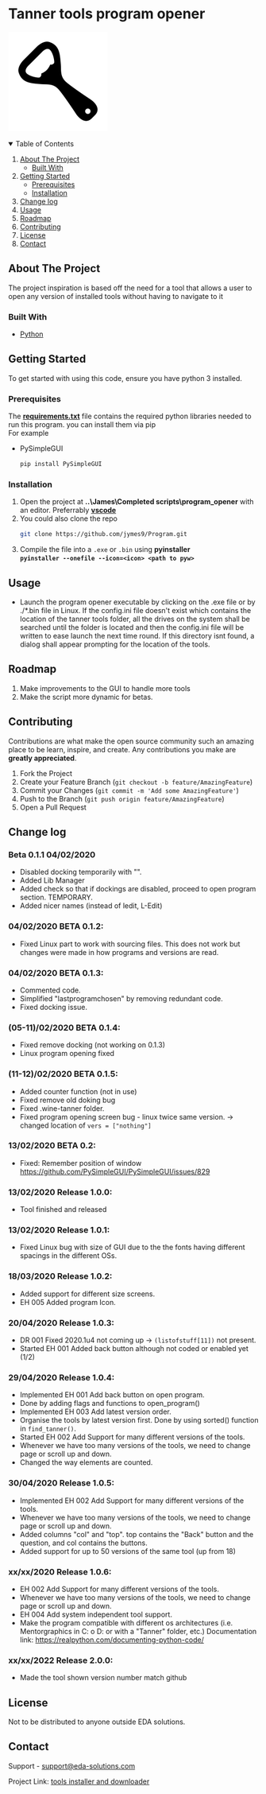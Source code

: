 #  Tanner tools program opener 

![Program opener](popener.png "Image Title")

<!-- TABLE OF CONTENTS -->
<details open="open">
  <summary>Table of Contents</summary>
  <ol>
    <li>
      <a href="#about-the-project">About The Project</a>
      <ul>
        <li><a href="#built-with">Built With</a></li>
      </ul>
    </li>
    <li>
      <a href="#getting-started">Getting Started</a>
      <ul>
        <li><a href="#prerequisites">Prerequisites</a></li>
        <li><a href="#installation">Installation</a></li>
      </ul>
    </li>
    <li><a href="#change-log">Change log</a></li>
    <li><a href="#usage">Usage</a></li>
    <li><a href="#roadmap">Roadmap</a></li>
    <li><a href="#contributing">Contributing</a></li>
    <li><a href="#license">License</a></li>
    <li><a href="#contact">Contact</a></li>
  </ol>
</details>



<!-- ABOUT THE PROJECT -->
## About The Project

The project inspiration is based off the need for a tool that allows a user to open any version of installed tools without having to navigate to it

### Built With

* [Python](https://www.python.org/)


<!-- GETTING STARTED -->
## Getting Started

To get started with using this code, ensure you have python 3 installed. 

### Prerequisites
The  [**requirements.txt**](https://github.com/jymes9/Program/blob/main/requirements.txt) file contains the required python libraries needed to run this program.
you can install them via pip  
For example

* PySimpleGUI
  ```sh
  pip install PySimpleGUI
  ```


### Installation

1. Open the project at **..\James\Completed scripts\program_opener** with an editor. Preferrably [**vscode**](https://code.visualstudio.com/)
2. You could also clone the repo
   ```sh
   git clone https://github.com/jymes9/Program.git
3. Compile the file into a `.exe` or `.bin` using **pyinstaller**     
        **`pyinstaller --onefile --icon=<icon> <path to pyw>`**

<!-- MAKING CHANGES -->
## Usage

- Launch the program opener executable by clicking on the .exe file or by ./*.bin file in Linux. 
If the config.ini file doesn't exist which contains the location of the tanner tools folder, all the drives on the system shall be searched until the folder is located and then the config.ini file will be written to ease launch the next time round. 
If this directory isnt found, a dialog shall appear prompting for the location of the tools.


<!-- ROADMAP -->
## Roadmap

1. Make improvements to the GUI to handle more tools
2. Make the script more dynamic for betas.
 

<!-- CONTRIBUTING -->
## Contributing

Contributions are what make the open source community such an amazing place to be learn, inspire, and create. Any contributions you make are **greatly appreciated**.

1. Fork the Project
2. Create your Feature Branch (`git checkout -b feature/AmazingFeature`)
3. Commit your Changes (`git commit -m 'Add some AmazingFeature'`)
4. Push to the Branch (`git push origin feature/AmazingFeature`)
5. Open a Pull Request

<!-- CHANGE LOG -->
## Change log


### Beta 0.1.1 04/02/2020
- Disabled docking temporarily with "".
- Added Lib Manager
- Added check so that if dockings are disabled, proceed to open program section. TEMPORARY.
- Added nicer names (instead of ledit, L-Edit)


### 04/02/2020 BETA 0.1.2:
- Fixed Linux part to work with sourcing files. This does not work but changes were made in how programs and versions are read. 
### 04/02/2020 BETA 0.1.3:
- Commented code.
- Simplified "lastprogramchosen" by removing redundant code.
- Fixed docking issue.
### (05-11)/02/2020 BETA 0.1.4:
- Fixed remove docking (not working on 0.1.3)
- Linux program opening fixed
### (11-12)/02/2020 BETA 0.1.5:
- Added counter function (not in use)
- Fixed remove old doking bug
- Fixed .wine-tanner folder.
- Fixed program opening screen bug - linux twice same version. -> changed location of `vers = ["nothing"]`
### 13/02/2020 BETA 0.2:
- Fixed: Remember position of window 
             https://github.com/PySimpleGUI/PySimpleGUI/issues/829 
### 13/02/2020 Release 1.0.0:
- Tool finished and released
### 13/02/2020 Release 1.0.1:
- Fixed Linux bug with size of GUI due to the the fonts having different spacings in the different OSs.
### 18/03/2020 Release 1.0.2:
- Added support for different size screens.
- EH 005 Added program Icon.
### 20/04/2020 Release 1.0.3:
- DR 001 Fixed 2020.1u4 not coming up -> `(listofstuff[11])` not present.
- Started EH 001 Added back button although not coded or enabled yet (1/2)
### 29/04/2020 Release 1.0.4:
- Implemented EH 001 Add back button on open program.
-  Done by adding flags and functions to open_program()
- Implemented EH 003 Add latest version order.
- Organise the tools by latest version first.
Done by using sorted() function in `find_tanner()`.
- Started EH 002 Add Support for many different versions of the tools.
- Whenever we have too many versions of the tools, we need to change page or scroll up and down.
- Changed the way elements are counted.
### 30/04/2020 Release 1.0.5:    
- Implemented EH 002 Add Support for many different versions of the tools.
- Whenever we have too many versions of the tools, we need to change page or scroll up and down.
- Added columns "col" and "top". top contains the "Back" button and the question, and col contains the buttons.
- Added support for up to 50 versions of the same tool (up from 18)
### xx/xx/2020 Release 1.0.6:
- EH 002 Add Support for many different versions of the tools.
- Whenever we have too many versions of the tools, we need to change page or scroll up and down.
- EH 004 Add system independent tool support.
- Make the program compatible with different os architectures (i.e. Mentorgraphics in C: o D: or with a "Tanner" folder, etc.)
  Documentation link:
                https://realpython.com/documenting-python-code/
### xx/xx/2022 Release 2.0.0:
- Made the tool shown version number match github

<!-- LICENSE -->
## License

Not to be distributed to anyone outside EDA solutions. 

<!-- CONTACT -->
## Contact

Support - support@eda-solutions.com

Project Link: [tools installer and downloader](https://github.com/jymes9/tools_downloader_and_installer.git)
